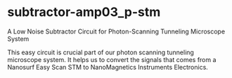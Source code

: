 # subtractor-amp03_p-stm
A Low Noise Subtractor Circuit for Photon-Scanning Tunneling Microscope System

This easy circuit is crucial part of our photon scanning tunneling microscope system. It helps us to convert the signals
that comes from a Nanosurf Easy Scan STM to NanoMagnetics Instruments Electronics.

